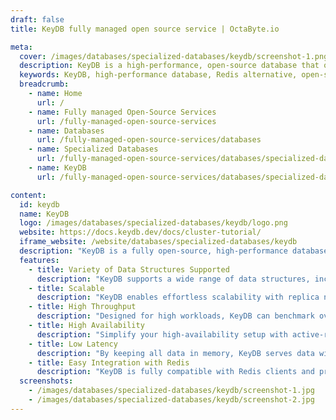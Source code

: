 ```yaml
---
draft: false
title: KeyDB fully managed open source service | OctaByte.io

meta:
  cover: /images/databases/specialized-databases/keydb/screenshot-1.png
  description: KeyDB is a high-performance, open-source database that outperforms Redis with multithreaded architecture, high scalability, and sub-millisecond latencies.
  keywords: KeyDB, high-performance database, Redis alternative, open-source database, multithreaded database, scalable database, high throughput database, low-latency database, active-replica nodes, sharded cluster, in-memory database, high-availability database
  breadcrumb:
    - name: Home
      url: /
    - name: Fully managed Open-Source Services
      url: /fully-managed-open-source-services
    - name: Databases
      url: /fully-managed-open-source-services/databases
    - name: Specialized Databases
      url: /fully-managed-open-source-services/databases/specialized-databases
    - name: KeyDB
      url: /fully-managed-open-source-services/databases/specialized-databases/keydb

content:
  id: keydb
  name: KeyDB
  logo: /images/databases/specialized-databases/keydb/logo.png
  website: https://docs.keydb.dev/docs/cluster-tutorial/
  iframe_website: /website/databases/specialized-databases/keydb
  description: "KeyDB is a fully open-source, high-performance database that serves as a faster alternative to Redis. Built to handle heavy workloads with ease, KeyDB leverages multithreaded architecture to outperform Redis on a per-node basis. Capable of benchmarking over 1 million ops/sec on a single node, KeyDB is designed for extreme scalability, low-latency access, and high throughput. By keeping all data in-memory, KeyDB delivers sub-millisecond latencies, making it ideal for applications that demand rapid data access. Whether you're looking to manage large datasets, ensure high availability, or scale your database effortlessly, KeyDB is the perfect solution for performance-driven workloads."
  features:
    - title: Variety of Data Structures Supported
      description: "KeyDB supports a wide range of data structures, including strings, hashes, lists, sets, sorted sets, bitmaps, hyperloglogs, geospatial indexes, and streams."
    - title: Scalable
      description: "KeyDB enables effortless scalability with replica nodes, active-replica nodes, and the ability to partition data across a sharded cluster."
    - title: High Throughput
      description: "Designed for high workloads, KeyDB can benchmark over 1 million operations per second on a single node, ensuring top-tier performance for demanding applications."
    - title: High Availability
      description: "Simplify your high-availability setup with active-replica nodes that do not require senti"
    - title: Low Latency
      description: "By keeping all data in memory, KeyDB serves data with sub-millisecond latencies, making it ideal for applications requiring fast data access."
    - title: Easy Integration with Redis
      description: "KeyDB is fully compatible with Redis clients and protocols, making it easy to integrate into existing Redis-based systems without disruption."
  screenshots:
    - /images/databases/specialized-databases/keydb/screenshot-1.jpg
    - /images/databases/specialized-databases/keydb/screenshot-2.jpg
---
```

